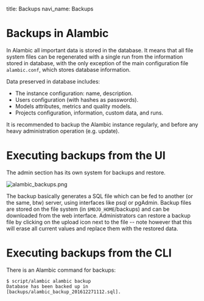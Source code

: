title: Backups
navi_name: Backups

# Backups in Alambic

In Alambic all important data is stored in the database. It means that all file system files can be regenerated with a single run from the information stored in database, with the only exception of the main configuration file `alambic.conf`, which stores database information.

Data preserved in database includes:

* The instance configuration: name, description.
* Users configuration (with hashes as passwords).
* Models attributes, metrics and quality models.
* Projects configuration, information, custom data, and runs.

It is recommended to backup the Alambic instance regularly, and before any heavy administration operation (e.g. update).

# Executing backups from the UI

The admin section has its own system for backups and restore.

![alambic_backups.png](/images/alambic_backups.png)

The backup basically generates a SQL file which can be fed to another (or the same, btw) server, using interfaces like psql or pgAdmin. Backup files are stored on the file system (in `$MOJO_HOME`/backups) and can be downloaded from the web interface. Administrators can restore a backup file by clicking on the upload icon next to the file -- note however that this will erase all current values and replace them with the restored data.

# Executing backups from the CLI

There is an Alambic command for backups:

    $ script/alambic alambic backup
    Database has been backed up in [backups/alambic_backup_201612271112.sql].
